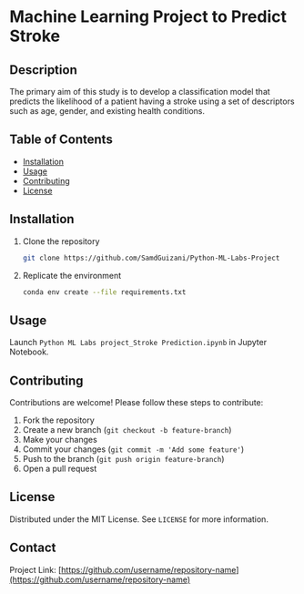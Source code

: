 # Machine Learning Project to Predict Stroke


## Description
The primary aim of this study is to develop a classification model that predicts the likelihood of a patient having a stroke using a set of descriptors such as age, gender, and existing health conditions.


## Table of Contents
- [Installation](#installation)
- [Usage](#usage)
- [Contributing](#contributing)
- [License](#license)


## Installation
1. Clone the repository
   ```sh
   git clone https://github.com/SamdGuizani/Python-ML-Labs-Project
   ```
2. Replicate the environment
   ```sh
   conda env create --file requirements.txt
   ```

## Usage
Launch `Python ML Labs project_Stroke Prediction.ipynb` in Jupyter Notebook.


## Contributing
Contributions are welcome! Please follow these steps to contribute:
1. Fork the repository
2. Create a new branch (`git checkout -b feature-branch`)
3. Make your changes
4. Commit your changes (`git commit -m 'Add some feature'`)
5. Push to the branch (`git push origin feature-branch`)
6. Open a pull request

## License
Distributed under the MIT License. See `LICENSE` for more information.

## Contact
Project Link: [https://github.com/username/repository-name](https://github.com/username/repository-name)
